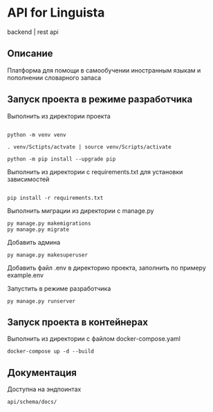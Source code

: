 # API for Linguista
backend | rest api

<!-- [![CI](https://github.com/FSD-For-Self-Dev/LinguistaAPI/actions/workflows/main.yml/badge.svg?branch=main)](https://github.com/FSD-For-Self-Dev/LinguistaAPI/actions/workflows/main.yml) -->

## Описание

Платформа для помощи в самообучении иностранным языкам и пополнении словарного запаса

## Запуск проекта в режиме разработчика

[//]: # (Создание виртуального окружения:)

[//]: # (```bash)

[//]: # (poetry env use python3.11)

[//]: # (```)

[//]: # (Установка зависимостей &#40;для разработки&#41;:)

[//]: # (```bash)

[//]: # (poetry install --with dev)

[//]: # (```)

[//]: # (Запуск оболочки и активация виртуального окружения &#40;из папки проекта&#41;:)

[//]: # (```bash)

[//]: # (poetry shell)

[//]: # (```)

[//]: # (Проверка активации виртуального окружения:)

[//]: # (```bash)

[//]: # (poetry env list)

[//]: # (```)

Выполнить из директории проекта


```

python -m venv venv

. venv/Sctipts/actvate | source venv/Scripts/activate

python -m pip install --upgrade pip

```


Выполнить из директории с requirements.txt для установки зависимостей


```

pip install -r requirements.txt

```

Выполнить миграции из директории с manage.py

```
py manage.py makemigrations
py manage.py migrate
```

Добавить админа

```
py manage.py makesuperuser
```

Добавить файл .env в директорию проекта, заполнить по примеру example.env

Запустить в режиме разработчика

```
py manage.py runserver
```

## Запуск проекта в контейнерах

Выполнить из директории с файлом docker-compose.yaml

```
docker-compose up -d --build
```

## Документация

Доступна на эндпоинтах

```
api/schema/docs/
```
